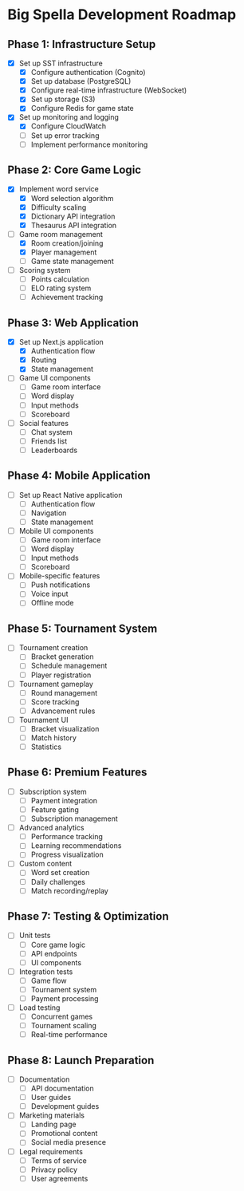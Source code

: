 # Big Spella Development Roadmap

## Phase 1: Infrastructure Setup
- [x] Set up SST infrastructure
  - [x] Configure authentication (Cognito)
  - [x] Set up database (PostgreSQL)
  - [x] Configure real-time infrastructure (WebSocket)
  - [x] Set up storage (S3)
  - [x] Configure Redis for game state
- [x] Set up monitoring and logging
  - [x] Configure CloudWatch
  - [ ] Set up error tracking
  - [ ] Implement performance monitoring

## Phase 2: Core Game Logic
- [x] Implement word service
  - [x] Word selection algorithm
  - [x] Difficulty scaling
  - [x] Dictionary API integration
  - [x] Thesaurus API integration
- [ ] Game room management
  - [x] Room creation/joining
  - [x] Player management
  - [ ] Game state management
- [ ] Scoring system
  - [ ] Points calculation
  - [ ] ELO rating system
  - [ ] Achievement tracking

## Phase 3: Web Application
- [x] Set up Next.js application
  - [x] Authentication flow
  - [x] Routing
  - [x] State management
- [ ] Game UI components
  - [ ] Game room interface
  - [ ] Word display
  - [ ] Input methods
  - [ ] Scoreboard
- [ ] Social features
  - [ ] Chat system
  - [ ] Friends list
  - [ ] Leaderboards

## Phase 4: Mobile Application
- [ ] Set up React Native application
  - [ ] Authentication flow
  - [ ] Navigation
  - [ ] State management
- [ ] Mobile UI components
  - [ ] Game room interface
  - [ ] Word display
  - [ ] Input methods
  - [ ] Scoreboard
- [ ] Mobile-specific features
  - [ ] Push notifications
  - [ ] Voice input
  - [ ] Offline mode

## Phase 5: Tournament System
- [ ] Tournament creation
  - [ ] Bracket generation
  - [ ] Schedule management
  - [ ] Player registration
- [ ] Tournament gameplay
  - [ ] Round management
  - [ ] Score tracking
  - [ ] Advancement rules
- [ ] Tournament UI
  - [ ] Bracket visualization
  - [ ] Match history
  - [ ] Statistics

## Phase 6: Premium Features
- [ ] Subscription system
  - [ ] Payment integration
  - [ ] Feature gating
  - [ ] Subscription management
- [ ] Advanced analytics
  - [ ] Performance tracking
  - [ ] Learning recommendations
  - [ ] Progress visualization
- [ ] Custom content
  - [ ] Word set creation
  - [ ] Daily challenges
  - [ ] Match recording/replay

## Phase 7: Testing & Optimization
- [ ] Unit tests
  - [ ] Core game logic
  - [ ] API endpoints
  - [ ] UI components
- [ ] Integration tests
  - [ ] Game flow
  - [ ] Tournament system
  - [ ] Payment processing
- [ ] Load testing
  - [ ] Concurrent games
  - [ ] Tournament scaling
  - [ ] Real-time performance

## Phase 8: Launch Preparation
- [ ] Documentation
  - [ ] API documentation
  - [ ] User guides
  - [ ] Development guides
- [ ] Marketing materials
  - [ ] Landing page
  - [ ] Promotional content
  - [ ] Social media presence
- [ ] Legal requirements
  - [ ] Terms of service
  - [ ] Privacy policy
  - [ ] User agreements
